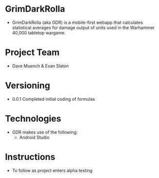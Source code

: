 # GrimDarkRolla
- GrimDarkRolla (aka GDR) is a mobile-first webapp that calculates statistical averages for damage output of units used in the Warhammer 40,000 tabletop wargame.

# Project Team
- Dave Muench & Evan Slaton

# Versioning
- 0.0.1 Completed initial coding of formulas

# Technologies
- GDR makes use of the following:
  + Android Studio
  
# Instructions
- To follow as project enters alpha testing
